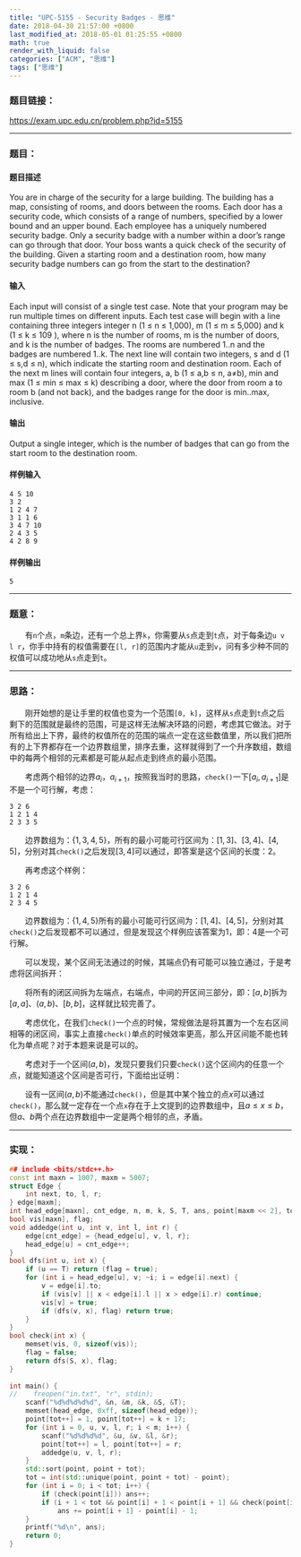 ```yaml
---
title: "UPC-5155 - Security Badges - 思维"
date: 2018-04-30 21:57:00 +0800
last_modified_at: 2018-05-01 01:25:55 +0800
math: true
render_with_liquid: false
categories: ["ACM", "思维"]
tags: ["思维"]
---
```


### 题目链接：

https://exam.upc.edu.cn/problem.php?id=5155

---
### 题目：

#### 题目描述
You are in charge of the security for a large building. The building has a map, consisting of rooms, and doors between the rooms. Each door has a security code, which consists of a range of numbers, specified by a lower bound and an upper bound. Each employee has a uniquely numbered security badge. Only a security badge with a number within a door’s range can go through that door. 
Your boss wants a quick check of the security of the building. Given a starting room and a  destination  room,  how  many  security  badge  numbers  can  go  from  the  start  to  the destination?  
#### 输入
Each input will consist of a single test case. Note that your program may be run multiple times on different inputs. Each test case will begin with a line containing three integers integer n (1 ≤ n ≤ 1,000), m (1 ≤ m ≤ 5,000) and k (1 ≤ k ≤ 109 ), where n is the number of rooms,  m  is  the  number  of  doors,  and  k  is  the  number  of  badges.  The  rooms  are numbered 1..n and the badges are numbered 1..k. 
The next line will contain two integers, s and d (1 ≤ s,d ≤ n), which indicate the starting room and destination room. 
Each of the next m lines will contain four integers, a, b (1 ≤ a,b ≤ n, a≠b), min and max (1 ≤ min ≤ max ≤ k) describing a door, where the door from room a to room b (and not back), and the badges range for the door is min..max, inclusive.  
#### 输出
Output a single integer, which is the number of badges that can go from the start room to the destination room. 
#### 样例输入
```
4 5 10
3 2
1 2 4 7
3 1 1 6
3 4 7 10
2 4 3 5
4 2 8 9
```
#### 样例输出
```
5
```

---
### 题意：

&emsp;&emsp;有`n`个点，`m`条边，还有一个总上界`k`，你需要从`s`点走到`t`点，对于每条边`u v l r`，你手中持有的权值需要在`[l, r]`的范围内才能从`u`走到`v`，问有多少种不同的权值可以成功地从`s`点走到`t`。

---
### 思路：

&emsp;&emsp;刚开始想的是让手里的权值也变为一个范围`[0, k]`，这样从`s`点走到`t`点之后剩下的范围就是最终的范围，可是这样无法解决环路的问题，考虑其它做法。对于所有给出上下界，最终的权值所在的范围的端点一定在这些数值里，所以我们把所有的上下界都存在一个边界数组里，排序去重，这样就得到了一个升序数组，数组中的每两个相邻的元素都是可能从起点走到终点的最小范围。

&emsp;&emsp;考虑两个相邻的边界$a_i$，$a_{i + 1}$，按照我当时的思路，`check()`一下$[a_i, a_{i + 1}]$是不是一个可行解，考虑：

```
3 2 6
1 2 1 4
2 3 3 5
```

&emsp;&emsp;边界数组为：$\{1, 3, 4, 5\}$，所有的最小可能可行区间为：$[1,3]、[3,4]、[4,5]$，分别对其`check()`之后发现$[3,4]$可以通过，即答案是这个区间的长度：2。

&emsp;&emsp;再考虑这个样例：

```
3 2 6
1 2 1 4
2 3 4 5
```

&emsp;&emsp;边界数组为：$\{1,4,5\}$所有的最小可能可行区间为：$[1,4]、[4,5]$，分别对其`check()`之后发现都不可以通过，但是发现这个样例应该答案为1，即：4是一个可行解。

&emsp;&emsp;可以发现，某个区间无法通过的时候，其端点仍有可能可以独立通过，于是考虑将区间拆开：

&emsp;&emsp;将所有的闭区间拆为左端点，右端点，中间的开区间三部分，即：$[a,b]$拆为$[a,a]、(a,b)、[b,b]$，这样就比较完善了。

&emsp;&emsp;考虑优化，在我们`check()`一个点的时候，常规做法是将其置为一个左右区间相等的闭区间，事实上直接`check()`单点的时候效率更高，那么开区间能不能也转化为单点呢？对于本题来说是可以的。

&emsp;&emsp;考虑对于一个区间$(a, b)$，发现只要我们只要`check()`这个区间内的任意一个点，就能知道这个区间是否可行，下面给出证明：

&emsp;&emsp;设有一区间$(a,b)$不能通过`check()`，但是其中某个独立的点$x$可以通过`check()`，那么就一定存在一个点`x`存在于上文提到的边界数组中，且$a \leq x \leq b$，但$a、b$两个点在边界数组中一定是两个相邻的点，矛盾。

---
### 实现：

```cpp
## include <bits/stdc++.h>
const int maxn = 1007, maxm = 5007;
struct Edge {
    int next, to, l, r;
} edge[maxm];
int head_edge[maxn], cnt_edge, n, m, k, S, T, ans, point[maxm << 2], tot;
bool vis[maxn], flag;
void addedge(int u, int v, int l, int r) {
    edge[cnt_edge] = {head_edge[u], v, l, r};
    head_edge[u] = cnt_edge++;
}
bool dfs(int u, int x) {
    if (u == T) return (flag = true);
    for (int i = head_edge[u], v; ~i; i = edge[i].next) {
        v = edge[i].to;
        if (vis[v] || x < edge[i].l || x > edge[i].r) continue;
        vis[v] = true;
        if (dfs(v, x), flag) return true;
    }
}
bool check(int x) {
    memset(vis, 0, sizeof(vis));
    flag = false;
    return dfs(S, x), flag;
}
 
int main() {
//    freopen("in.txt", "r", stdin);
    scanf("%d%d%d%d%d", &n, &m, &k, &S, &T);
    memset(head_edge, 0xff, sizeof(head_edge));
    point[tot++] = 1, point[tot++] = k + 17;
    for (int i = 0, u, v, l, r; i < m; i++) {
        scanf("%d%d%d%d", &u, &v, &l, &r);
        point[tot++] = l, point[tot++] = r;
        addedge(u, v, l, r);
    }
    std::sort(point, point + tot);
    tot = int(std::unique(point, point + tot) - point);
    for (int i = 0; i < tot; i++) {
        if (check(point[i])) ans++;
        if (i + 1 < tot && point[i] + 1 < point[i + 1] && check(point[i] + 1))
            ans += point[i + 1] - point[i] - 1;
    }
    printf("%d\n", ans);
    return 0;
}
```